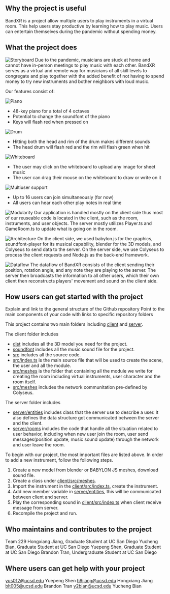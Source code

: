 
## Why the project is useful
BandXR is a project allow multiple users to play instruments in a virtual room. This help users stay productive by learning how to play music. Users can entertain themselves during the pandemic without spending money.
 
## What the project does
![Storyboard](/images/storyboard.png)
Due to the pandemic, musicians are stuck at home and cannot 
have in-person meetings to play music with each other. BandXR
serves as a virtual and remote way for musicians of all skill
levels to congregate and play together with the added benefit
of not having to spend money to try new instruments and bother
neighbors with loud music.

Our features consist of:

![Piano](/images/feature_piano.png)
* 48-key piano for a total of 4 octaves
* Potential to change the soundfont of the piano
* Keys will flash red when pressed on

![Drum](/images/feature_drum.png)
* Hitting both the head and rim of the drum makes different sounds
* The head drum will flash red and the rim will flash green when hit

![Whiteboard ](/images/feature_whiteboard.png)
* The user may click on the whiteboard to upload any image for sheet music
* The user can drag their mouse on the whiteboard to draw or write on it

![Multiuser support](/images/feature_multiuser.png)
* Up to 16 users can join simultaneously (for now)
* All users can hear each other play notes in real time

![Modularity](/images/modularity.png)
Our application is handled mostly on the client side thus most of our 
reuseable code is located in the client, such as the room, instruments, 
and user objects. The server mostly utilizes Player.ts and GameRoom.ts
to update what is going on in the room.

![Architecture](/images/architecture.png)
On the client side, we used babylon.js for the graphics, soundfont-player for its
musical capability, blender for the 3D models, and Colyseus to send data to the
server. On the server side, we use Colyseus to process the client requests and
Node.js as the back-end framework.

![Dataflow](/images/dataflow.png)
The dataflow of BandXR consists of the client sending their position,
rotation angle, and any note they are playing to the server. The server
then broadcasts the information to all other users, which their own
client then reconstructs players' movement and sound on the client side.

## How users can get started with the project
Explain and link to the general structure of the Github repository
Point to the main components of your code with links to specific repository folders

This project contains two main folders including [client](/client/) and [server](/server/). 

The client folder includes
* [dist](/client/dist) includes all the 3D model you need for the project.
* [soundfont](/client/soundfont/) includes all the music sound file for the project.
* [src](/client/src/) includes all the source code. 
* [src/index.ts](/client/src/index.ts) is the main source file that will be used to create the scene, the user and all the module. 
* [src/meshes](/client/meshes) is the folder that containing all the module we write for creating the room including virtual instruments, user character and the room itself. 
* [src/meshes](/client/src/game/network.ts) includes the network communitation pre-defined by Colyseus. 

The server folder includes 
* [server/entities](/server/src/entities/) includes class that the server use to describe a user. It also defines the data structure got communicated between the server and the client. 
* [server/rooms](server/src/rooms/) includes the code that handle all the situation related to user behavior, including when new user join the room, user send messages(position update, music sound update) through the network and user leave the room. 

To begin with our project, the most important files are listed above. In order to add a new instrument, follow the following steps. 
1. Create a new model from blender or BABYLON JS meshes, download sound file. 
2. Create a class under [client/src/meshes](/client/src/meshes/). 
3. Import the instrument in the [client/src/index.ts](/client/src/index.ts), create the instrument. 
4. Add new member variable in [server/entities](/server/src/entities/), this will be communicated between client and server. 
5. Play the corresponding sound in [client/src/index.ts](/client/src/index.ts) when client receive message from server. 
6. Recompile the project and run. 

## Who maintains and contributes to the project
Team 229
Hongxiang Jiang, Graduate Student at UC San Diego
Yucheng Bian, Graduate Student at UC San Diego
Yuepeng Shen, Graduate Student at UC San Diego
Brandon Tran, Undergraduate Student at UC San Diego


## Where users can get help with your project
yus012@ucsd.edu Yuepeng Shen
h9jiang@ucsd.edu Hongxiang Jiang
blt005@ucsd.edu Brandon Tran
y2bian@ucsd.edu Yucheng Bian